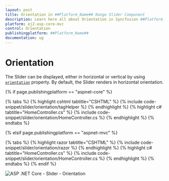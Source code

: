 ```yaml
---
layout: post
title: Orientation in ##Platform_Name## Range Slider Component
description: Learn here all about Orientation in Syncfusion ##Platform_Name## Range Slider component of Syncfusion Essential JS 2 and more.
platform: ej2-asp-core-mvc
control: Orientation
publishingplatform: ##Platform_Name##
documentation: ug
---
```



# Orientation

The Slider can be displayed, either in horizontal or vertical by using [`orientation`](https://help.syncfusion.com/cr/aspnetcore-js2/Syncfusion.EJ2.Inputs.Slider.html#Syncfusion_EJ2_Inputs_Slider_Orientation) property. By default, the Slider renders in horizontal orientation.

{% if page.publishingplatform == "aspnet-core" %}

{% tabs %}
{% highlight cshtml tabtitle="CSHTML" %}
{% include code-snippet/slider/orientation/tagHelper %}
{% endhighlight %}
{% highlight c# tabtitle="HomeController.cs" %}
{% include code-snippet/slider/orientation/HomeController.cs %}
{% endhighlight %}
{% endtabs %}

{% elsif page.publishingplatform == "aspnet-mvc" %}

{% tabs %}
{% highlight razor tabtitle="CSHTML" %}
{% include code-snippet/slider/orientation/razor %}
{% endhighlight %}
{% highlight c# tabtitle="HomeController.cs" %}
{% include code-snippet/slider/orientation/HomeController.cs %}
{% endhighlight %}
{% endtabs %}
{% endif %}



![ASP .NET Core - Slider - Orientation](./images/slider-orientation.png)